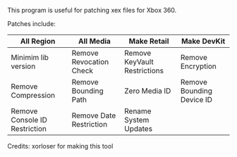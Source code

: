 This program is useful for patching xex files for Xbox 360.

Patches include: 

| All Region                    | All Media               | Make Retail                  | Make DevKit               |
| ----------------------------- | ----------------------- | ---------------------------- | ------------------------- |
| Minimim lib version           | Remove Revocation Check | Remove KeyVault Restrictions | Remove Encryption         |
| Remove Compression            | Remove Bounding Path    | Zero Media ID                | Remove Bounding Device ID |
| Remove Console ID Restriction | Remove Date Restriction | Rename System Updates        |                           |

Credits: xorloser for making this tool